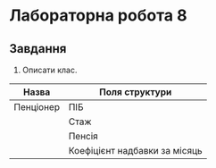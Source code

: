 # Лабораторна робота 8

## Завдання

1. Описати клас.

| Назва     | Поля структури                |
|-----------|-------------------------------|
| Пенціонер | ПІБ                           |
|           | Стаж                          |
|           | Пенсія                        |
|           | Коефіцієнт надбавки за місяць |


